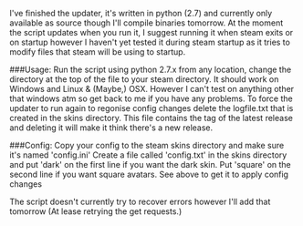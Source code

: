 I've finished the updater, it's written in python (2.7) and currently only available as source though I'll compile binaries tomorrow. At the moment the script updates when you run it, I suggest running it when steam exits or on startup however I haven't yet tested it during steam startup as it tries to modify files that steam will be using to startup.

###Usage:
Run the script using python 2.7.x from any location, change the directory at the top of the file to your steam directory. It should work on Windows and Linux & (Maybe,) OSX. However I can't test on anything other that windows atm so get back to me if you have any problems.
To force the updater to run again to regonise config changes delete the logfile.txt that is created in the skins directory. This file contains the tag of the latest release and deleting it will make it think there's a new release.

###Config:
Copy your config to the steam skins directory and make sure it's named 'config.ini'
Create a file called 'config.txt' in the skins directory and put 'dark' on the first line if you want the dark skin. Put 'square' on the second line if you want square avatars. See above to get it to apply config changes

The script doesn't currently try to recover errors however I'll add that tomorrow (At lease retrying the get requests.)
